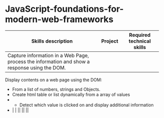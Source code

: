 # JavaScript-foundations-for-modern-web-frameworks

Skills description |  Project | Required technical skills 
-------------------|----------|--------------------------
Capture information in a Web Page, process the information and show a response using the DOM. | |
Display contents on a web page using the DOM: 
* From a list of numbers, strings and Objects. 
* Create html table or list dynamically from a array of values 
* * Detect which value is clicked on and display additional information 
* | |
||
||
||
